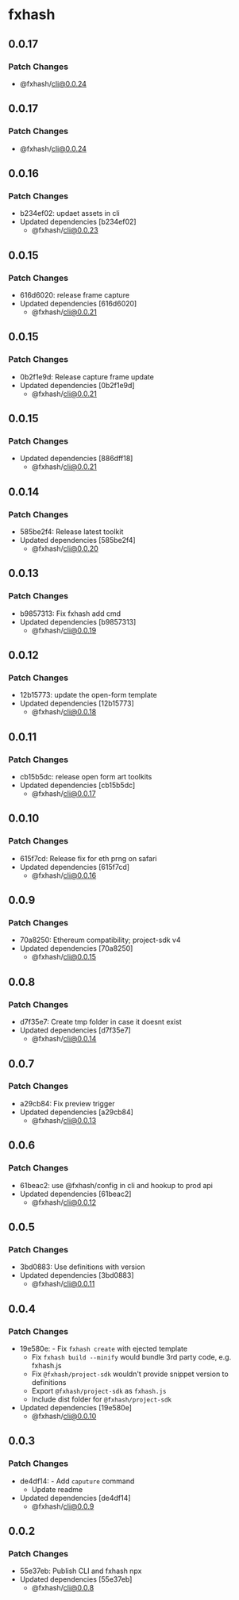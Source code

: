 # fxhash

## 0.0.17

### Patch Changes

- @fxhash/cli@0.0.24

## 0.0.17

### Patch Changes

- @fxhash/cli@0.0.24

## 0.0.16

### Patch Changes

- b234ef02: updaet assets in cli
- Updated dependencies [b234ef02]
  - @fxhash/cli@0.0.23

## 0.0.15

### Patch Changes

- 616d6020: release frame capture
- Updated dependencies [616d6020]
  - @fxhash/cli@0.0.21

## 0.0.15

### Patch Changes

- 0b2f1e9d: Release capture frame update
- Updated dependencies [0b2f1e9d]
  - @fxhash/cli@0.0.21

## 0.0.15

### Patch Changes

- Updated dependencies [886dff18]
  - @fxhash/cli@0.0.21

## 0.0.14

### Patch Changes

- 585be2f4: Release latest toolkit
- Updated dependencies [585be2f4]
  - @fxhash/cli@0.0.20

## 0.0.13

### Patch Changes

- b9857313: Fix fxhash add cmd
- Updated dependencies [b9857313]
  - @fxhash/cli@0.0.19

## 0.0.12

### Patch Changes

- 12b15773: update the open-form template
- Updated dependencies [12b15773]
  - @fxhash/cli@0.0.18

## 0.0.11

### Patch Changes

- cb15b5dc: release open form art toolkits
- Updated dependencies [cb15b5dc]
  - @fxhash/cli@0.0.17

## 0.0.10

### Patch Changes

- 615f7cd: Release fix for eth prng on safari
- Updated dependencies [615f7cd]
  - @fxhash/cli@0.0.16

## 0.0.9

### Patch Changes

- 70a8250: Ethereum compatibility; project-sdk v4
- Updated dependencies [70a8250]
  - @fxhash/cli@0.0.15

## 0.0.8

### Patch Changes

- d7f35e7: Create tmp folder in case it doesnt exist
- Updated dependencies [d7f35e7]
  - @fxhash/cli@0.0.14

## 0.0.7

### Patch Changes

- a29cb84: Fix preview trigger
- Updated dependencies [a29cb84]
  - @fxhash/cli@0.0.13

## 0.0.6

### Patch Changes

- 61beac2: use @fxhash/config in cli and hookup to prod api
- Updated dependencies [61beac2]
  - @fxhash/cli@0.0.12

## 0.0.5

### Patch Changes

- 3bd0883: Use definitions with version
- Updated dependencies [3bd0883]
  - @fxhash/cli@0.0.11

## 0.0.4

### Patch Changes

- 19e580e: - Fix `fxhash create` with ejected template
  - Fix `fxhash build --minify` would bundle 3rd party code, e.g. fxhash.js
  - Fix `@fxhash/project-sdk` wouldn't provide snippet version to definitions
  - Export `@fxhash/project-sdk` as `fxhash.js`
  - Include dist folder for `@fxhash/project-sdk`
- Updated dependencies [19e580e]
  - @fxhash/cli@0.0.10

## 0.0.3

### Patch Changes

- de4df14: - Add `caputure` command
  - Update readme
- Updated dependencies [de4df14]
  - @fxhash/cli@0.0.9

## 0.0.2

### Patch Changes

- 55e37eb: Publish CLI and fxhash npx
- Updated dependencies [55e37eb]
  - @fxhash/cli@0.0.8
